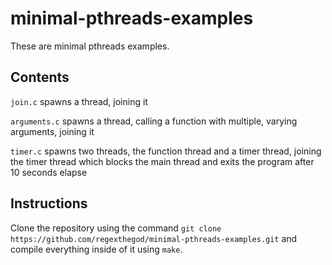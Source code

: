 # minimal-pthreads-examples
These are minimal pthreads examples.

## Contents

`join.c` spawns a thread, joining it

`arguments.c` spawns a thread, calling a function with multiple, varying arguments, joining it

`timer.c` spawns two threads, the function thread and a timer thread, joining the timer thread which blocks the main thread and exits the program after 10 seconds elapse

## Instructions

Clone the repository using the command `git clone https://github.com/regexthegod/minimal-pthreads-examples.git` and compile everything inside of it using `make`.
